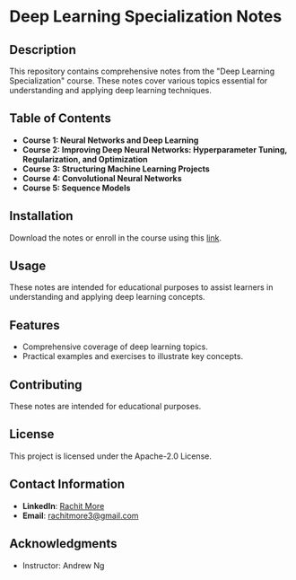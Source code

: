 # Deep Learning Specialization Notes

## Description
This repository contains comprehensive notes from the "Deep Learning Specialization" course. These notes cover various topics essential for understanding and applying deep learning techniques.

## Table of Contents
- **Course 1: Neural Networks and Deep Learning**
- **Course 2: Improving Deep Neural Networks: Hyperparameter Tuning, Regularization, and Optimization**
- **Course 3: Structuring Machine Learning Projects**
- **Course 4: Convolutional Neural Networks**
- **Course 5: Sequence Models**

## Installation
Download the notes or enroll in the course using this [link](https://www.coursera.org/specializations/deep-learning).

## Usage
These notes are intended for educational purposes to assist learners in understanding and applying deep learning concepts.

## Features
- Comprehensive coverage of deep learning topics.
- Practical examples and exercises to illustrate key concepts.

## Contributing
These notes are intended for educational purposes.

## License
This project is licensed under the Apache-2.0 License.

## Contact Information
- **LinkedIn**: [Rachit More](https://www.linkedin.com/in/rachit-more-30a63418a)
- **Email**: [rachitmore3@gmail.com](mailto:rachitmore3@gmail.com)

## Acknowledgments
- Instructor: Andrew Ng
